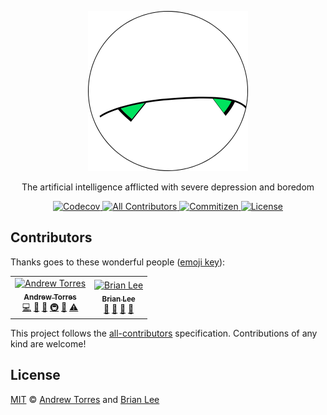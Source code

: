 <p align="center">
  <img alt="Marvin" height="256" src="assets/marvin.png" width="256">
</p>
<p align="center">
  The artificial intelligence afflicted with severe depression and boredom
</p>
<p align="center">
  <a href="https://codecov.io/gh/ajtorres9/marvin">
    <img alt="Codecov" src="https://flat.badgen.net/codecov/c/github/ajtorres9/marvin/master">
  </a>
  <a href="#contributors">
    <img alt="All Contributors" src="https://flat.badgen.net/badge/all%20contributors/2/orange">
  </a>
  <a href="https://github.com/commitizen/cz-cli">
    <img alt="Commitizen" src="https://flat.badgen.net/badge/commitizen/friendly/green">
  </a>
  <a href="license">
    <img alt="License" src="https://flat.badgen.net/github/license/ajtorres9/marvin">
  </a>
</p>

## Contributors

Thanks goes to these wonderful people ([emoji key](https://allcontributors.org/docs/en/emoji-key)):

<!-- ALL-CONTRIBUTORS-LIST:START - Do not remove or modify this section -->
<!-- prettier-ignore -->
<table><tr><td align="center"><a href="https://andrewjtorr.es"><img src="https://avatars2.githubusercontent.com/u/450495?v=4" width="100px;" alt="Andrew Torres"/><br /><sub><b>Andrew Torres</b></sub></a><br /><a href="https://github.com/ajtorres9/marvin/commits?author=ajtorres9" title="Code">💻</a> <a href="https://github.com/ajtorres9/marvin/commits?author=ajtorres9" title="Documentation">📖</a> <a href="#ideas-ajtorres9" title="Ideas, Planning, & Feedback">🤔</a> <a href="#infra-ajtorres9" title="Infrastructure (Hosting, Build-Tools, etc)">🚇</a> <a href="#review-ajtorres9" title="Reviewed Pull Requests">👀</a> <a href="https://github.com/ajtorres9/marvin/commits?author=ajtorres9" title="Tests">⚠️</a></td><td align="center"><a href="https://github.com/brian-dlee"><img src="https://avatars2.githubusercontent.com/u/15238587?v=4" width="100px;" alt="Brian Lee"/><br /><sub><b>Brian Lee</b></sub></a><br /><a href="https://github.com/ajtorres9/marvin/commits?author=brian-dlee" title="Documentation">📖</a> <a href="#ideas-brian-dlee" title="Ideas, Planning, & Feedback">🤔</a> <a href="#question-brian-dlee" title="Answering Questions">💬</a> <a href="#review-brian-dlee" title="Reviewed Pull Requests">👀</a></td></tr></table>

<!-- ALL-CONTRIBUTORS-LIST:END -->

This project follows the [all-contributors](https://allcontributors.org)
specification. Contributions of any kind are welcome!

## License

[MIT](license) &copy; [Andrew Torres](https://andrewjtorr.es) and [Brian Lee](https://brian-dlee.surge.sh)
